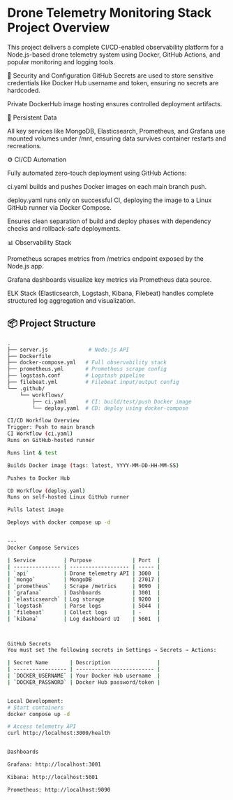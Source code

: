 # Drone Telemetry Monitoring Stack Project Overview

This project delivers a complete CI/CD-enabled observability platform for a Node.js-based drone telemetry system using Docker, GitHub Actions, and popular monitoring and logging tools.

🔐 Security and Configuration
GitHub Secrets are used to store sensitive credentials like Docker Hub username and token, ensuring no secrets are hardcoded.

Private DockerHub image hosting ensures controlled deployment artifacts.

💾 Persistent Data

All key services like MongoDB, Elasticsearch, Prometheus, and Grafana use mounted volumes under /mnt, ensuring data survives container restarts and recreations.

⚙️ CI/CD Automation

Fully automated zero-touch deployment using GitHub Actions:

ci.yaml builds and pushes Docker images on each main branch push.

deploy.yaml runs only on successful CI, deploying the image to a Linux GitHub runner via Docker Compose.

Ensures clean separation of build and deploy phases with dependency checks and rollback-safe deployments.

📊 Observability Stack

Prometheus scrapes metrics from /metrics endpoint exposed by the Node.js app.

Grafana dashboards visualize key metrics via Prometheus data source.

ELK Stack (Elasticsearch, Logstash, Kibana, Filebeat) handles complete structured log aggregation and visualization.


## 📦 Project Structure

```bash
.
├── server.js             # Node.js API
├── Dockerfile
├── docker-compose.yml   # Full observability stack
├── prometheus.yml       # Prometheus scrape config
├── logstash.conf        # Logstash pipeline
├── filebeat.yml         # Filebeat input/output config
└── .github/
    └── workflows/
        ├── ci.yaml      # CI: build/test/push Docker image
        └── deploy.yaml  # CD: deploy using docker-compose

CI/CD Workflow Overview
Trigger: Push to main branch
CI Workflow (ci.yaml)
Runs on GitHub-hosted runner

Runs lint & test

Builds Docker image (tags: latest, YYYY-MM-DD-HH-MM-SS)

Pushes to Docker Hub

CD Workflow (deploy.yaml)
Runs on self-hosted Linux GitHub runner

Pulls latest image

Deploys with docker compose up -d


---
Docker Compose Services

| Service         | Purpose             | Port  |
| --------------- | ------------------- | ----- |
| `api`           | Drone telemetry API | 3000  |
| `mongo`         | MongoDB             | 27017 |
| `prometheus`    | Scrape /metrics     | 9090  |
| `grafana`       | Dashboards          | 3001  |
| `elasticsearch` | Log storage         | 9200  |
| `logstash`      | Parse logs          | 5044  |
| `filebeat`      | Collect logs        | -     |
| `kibana`        | Log dashboard UI    | 5601  |



GitHub Secrets
You must set the following secrets in Settings → Secrets → Actions:

| Secret Name       | Description               |
| ----------------- | ------------------------- |
| `DOCKER_USERNAME` | Your Docker Hub username  |
| `DOCKER_PASSWORD` | Docker Hub password/token |


Local Development:
# Start containers
docker compose up -d

# Access telemetry API
curl http://localhost:3000/health


Dashboards

Grafana: http://localhost:3001

Kibana: http://localhost:5601

Prometheus: http://localhost:9090
